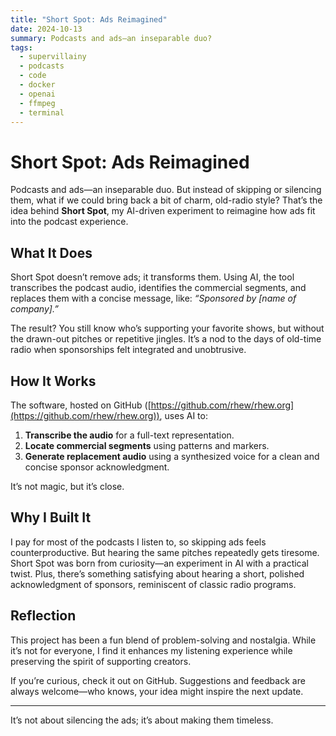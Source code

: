 ```yaml
---
title: "Short Spot: Ads Reimagined"
date: 2024-10-13
summary: Podcasts and ads—an inseparable duo?
tags:
  - supervillainy
  - podcasts
  - code
  - docker
  - openai
  - ffmpeg
  - terminal
---
```


# Short Spot: Ads Reimagined

Podcasts and ads—an inseparable duo. But instead of skipping or silencing them, what if we could bring back a bit of charm, old-radio style? That’s the idea behind **Short Spot**, my AI-driven experiment to reimagine how ads fit into the podcast experience.

## What It Does
Short Spot doesn’t remove ads; it transforms them. Using AI, the tool transcribes the podcast audio, identifies the commercial segments, and replaces them with a concise message, like: *“Sponsored by [name of company].”*

The result? You still know who’s supporting your favorite shows, but without the drawn-out pitches or repetitive jingles. It’s a nod to the days of old-time radio when sponsorships felt integrated and unobtrusive.

## How It Works
The software, hosted on GitHub ([https://github.com/rhew/rhew.org](https://github.com/rhew/rhew.org)), uses AI to:
1. **Transcribe the audio** for a full-text representation.
2. **Locate commercial segments** using patterns and markers.
3. **Generate replacement audio** using a synthesized voice for a clean and concise sponsor acknowledgment.

It’s not magic, but it’s close.

## Why I Built It
I pay for most of the podcasts I listen to, so skipping ads feels counterproductive. But hearing the same pitches repeatedly gets tiresome. Short Spot was born from curiosity—an experiment in AI with a practical twist. Plus, there’s something satisfying about hearing a short, polished acknowledgment of sponsors, reminiscent of classic radio programs.

## Reflection
This project has been a fun blend of problem-solving and nostalgia. While it’s not for everyone, I find it enhances my listening experience while preserving the spirit of supporting creators.

If you’re curious, check it out on GitHub. Suggestions and feedback are always welcome—who knows, your idea might inspire the next update.

---
It’s not about silencing the ads; it’s about making them timeless.
